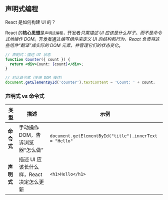 
## 声明式编程
React 是如何构建 UI 的？

React 的**核心思想**是`声明式编程`，开发者*只需描述 UI 应该是什么样子*。*而不是命令式地操作 DOM*。开发者通过*编写组件来定义 UI 的结构和行为，React 负责将这些组件“翻译”成实际的 DOM 元素，并管理它们的状态变化*。

```jsx
// 声明式：描述 UI 状态
function Counter({ count }) {
  return <div>Count: {count}</div>;
}

// 对比命令式（传统 DOM 操作）
document.getElementById('counter').textContent = 'Count: ' + count;
```


### 声明式 vs 命令式

| 类型      | 描述                        | 示例                                                     |
| ------- | ------------------------- | ------------------------------------------------------ |
| **命令式** | 手动操作 DOM，告诉浏览器“怎么做”       | `document.getElementById("title").innerText = "Hello"` |
| **声明式** | 描述 UI 应该长什么样，React 决定怎么更新 | `<h1>Hello</h1>`                                       |

